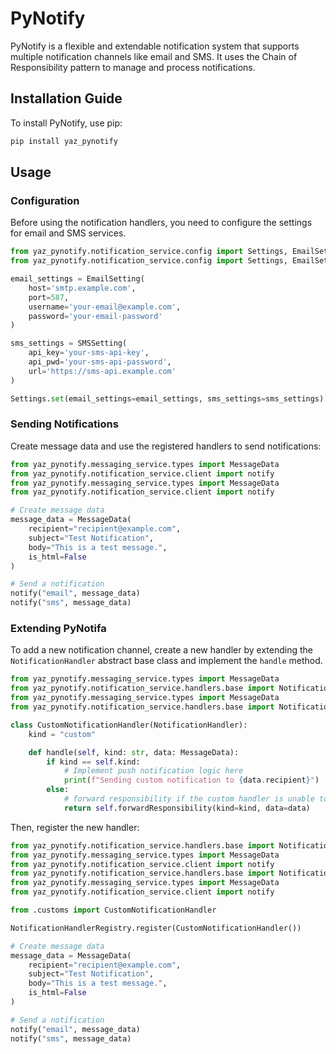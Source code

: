 # PyNotify

PyNotify is a flexible and extendable notification system that supports multiple notification channels like email and SMS. It uses the Chain of Responsibility pattern to manage and process notifications.

## Installation Guide

To install PyNotify, use pip:

```sh
pip install yaz_pynotify 
```

## Usage

### Configuration

Before using the notification handlers, you need to configure the settings for email and SMS services.

```py
from yaz_pynotify.notification_service.config import Settings, EmailSetting, SMSSetting
from yaz_pynotify.notification_service.config import Settings, EmailSetting, SMSSetting

email_settings = EmailSetting(
    host='smtp.example.com',
    port=587,
    username='your-email@example.com',
    password='your-email-password'
)

sms_settings = SMSSetting(
    api_key='your-sms-api-key',
    api_pwd='your-sms-api-password',
    url='https://sms-api.example.com'
)

Settings.set(email_settings=email_settings, sms_settings=sms_settings)
```

### Sending Notifications

Create message data and use the registered handlers to send notifications:

```py
from yaz_pynotify.messaging_service.types import MessageData
from yaz_pynotify.notification_service.client import notify
from yaz_pynotify.messaging_service.types import MessageData
from yaz_pynotify.notification_service.client import notify

# Create message data
message_data = MessageData(
    recipient="recipient@example.com",
    subject="Test Notification",
    body="This is a test message.",
    is_html=False
)

# Send a notification
notify("email", message_data)
notify("sms", message_data)

```

### Extending PyNotifa

To add a new notification channel, create a new handler by extending the `NotificationHandler` abstract base class and implement the `handle` method.

```py
from yaz_pynotify.messaging_service.types import MessageData
from yaz_pynotify.notification_service.handlers.base import NotificationHandler
from yaz_pynotify.messaging_service.types import MessageData
from yaz_pynotify.notification_service.handlers.base import NotificationHandler

class CustomNotificationHandler(NotificationHandler):
    kind = "custom"

    def handle(self, kind: str, data: MessageData):
        if kind == self.kind:
            # Implement push notification logic here
            print(f"Sending custom notification to {data.recipient}")
        else:
            # forward responsibility if the custom handler is unable to act on it
            return self.forwardResponsibility(kind=kind, data=data)
```

Then, register the new handler:

```py
from yaz_pynotify.notification_service.handlers.base import NotificationHandlerRegistry
from yaz_pynotify.messaging_service.types import MessageData
from yaz_pynotify.notification_service.client import notify
from yaz_pynotify.notification_service.handlers.base import NotificationHandlerRegistry
from yaz_pynotify.messaging_service.types import MessageData
from yaz_pynotify.notification_service.client import notify

from .customs import CustomNotificationHandler

NotificationHandlerRegistry.register(CustomNotificationHandler())

# Create message data
message_data = MessageData(
    recipient="recipient@example.com",
    subject="Test Notification",
    body="This is a test message.",
    is_html=False
)

# Send a notification
notify("email", message_data)
notify("sms", message_data)

```
